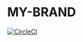 # MY-BRAND

[![CircleCI](https://dl.circleci.com/status-badge/img/gh/katros1/MY-BRAND/tree/ft-node-endpoints.svg?style=shield)](https://dl.circleci.com/status-badge/redirect/gh/katros1/MY-BRAND/tree/ft-node-endpoints)




